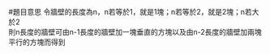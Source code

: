 #題目意思
令牆壁的長度為n，n若等於1，就是1塊；n若等於2，就是2塊；n若大於2<br>
則n長度的牆壁可由n-1長度的牆壁加一塊垂直的方塊以及由n-2長度的牆壁加兩塊平行的方塊而得到<br>


